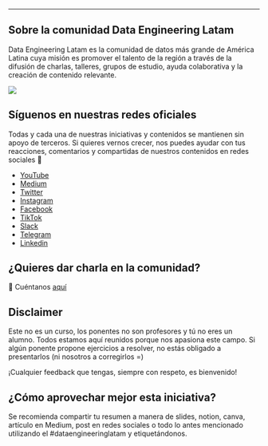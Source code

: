 ---

## Sobre la comunidad Data Engineering Latam

Data Engineering Latam es la comunidad de datos más grande de América Latina cuya misión es promover el talento de la región a través de la difusión de charlas, talleres, grupos de estudio, ayuda colaborativa y la creación de contenido relevante. 

<div style="margin: 0 auto">
  <img src="https://pbs.twimg.com/profile_images/1462605042444341249/xjZALInT_400x400.jpg" />
</div>

## Síguenos en nuestras redes oficiales

Todas y cada una de nuestras iniciativas y contenidos se mantienen sin apoyo de terceros. Si quieres vernos crecer, nos puedes ayudar con tus reacciones, comentarios y compartidas de nuestros contenidos en redes sociales 🥹

- [YouTube](https://youtube.com/c/dataengineeringlatam?sub_confirmation=1)
- [Medium](https://medium.com/@dataengineeringlatam)
- [Twitter](https://twitter.com/DataEngiLatam)
- [Instagram](https://instagram.com/dataengineeringlatam)
- [Facebook](https://facebook.com/dataengineeringlatam)
- [TikTok](https://www.tiktok.com/@dataengineeringlatam)
- [Slack](https://bit.ly/dataengineeringlatam_slack)
- [Telegram](https://t.me/dataengineeringlatam)
- [Linkedin](https://linkedin.com/company/data-engineering-latam)

## ¿Quieres dar charla en la comunidad? 

:microphone: Cuéntanos [aquí](https://docs.google.com/forms/d/e/1FAIpQLSd7CZgRxGHx-rRA7CyAeB0MxNPgVj5rCqQsrjrFiNYhoZxS1w/viewform)

## Disclaimer

Este no es un curso, los ponentes no son profesores y tú no eres un alumno. Todos estamos aquí reunidos porque nos apasiona este campo. Si algún ponente propone ejercicios a resolver, no estás obligado a presentarlos (ni nosotros a corregirlos =)

¡Cualquier feedback que tengas, siempre con respeto, es bienvenido!

## ¿Cómo aprovechar mejor esta iniciativa?

Se recomienda compartir tu resumen a manera de slides, notion, canva, artículo en Medium, post en redes sociales o todo lo antes mencionado utilizando el #dataengineeringlatam y etiquetándonos.
